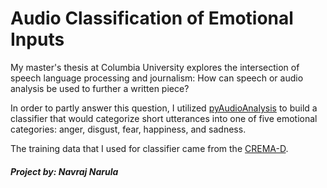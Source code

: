 # Audio Classification of Emotional Inputs

My master's thesis at Columbia University explores the intersection of speech language processing and journalism: How can speech or audio analysis be used to further a written piece?<br>

In order to partly answer this question, I utilized [pyAudioAnalysis](https://github.com/tyiannak/pyAudioAnalysis) to build a classifier that would categorize short utterances into
one of five emotional categories: anger, disgust, fear, happiness, and sadness.<p>

The training data that I used for classifier came from the [CREMA-D](https://github.com/CheyneyComputerScience/CREMA-D).

##### Project by: Navraj Narula

